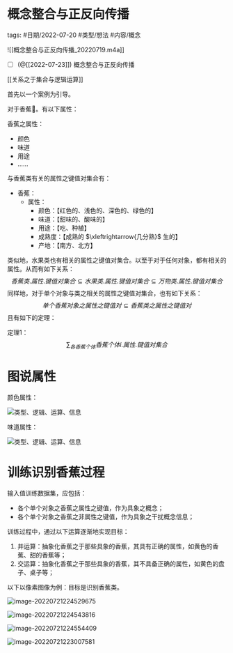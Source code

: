 # 概念整合与正反向传播
tags: #日期/2022-07-20 #类型/想法 #内容/概念 

![[概念整合与正反向传播_20220719.m4a]]



- [ ] (@[[2022-07-23]]) 概念整合与正反向传播



[[关系之于集合与逻辑运算]]

首先以一个案例为引导。

对于香蕉🍌。有以下属性：

香蕉之属性：

- 颜色
- 味道
- 用途
- ……



与香蕉类有关的属性之键值对集合有：

- 香蕉：
  - 属性：
    - 颜色：【红色的、浅色的、深色的、绿色的】
    - 味道：【甜味的、酸味的】
    - 用途：【吃、种植】
    - 成熟度：【成熟的 $\xleftrightarrow{几分熟}$ 生的】
    - 产地：【南方、北方】



类似地，水果类也有相关的属性之键值对集合。以至于对于任何对象，都有相关的属性。从而有如下关系：
$$
\begin{equation}
香蕉类.属性.键值对集合 \subseteq 水果类.属性.键值对集合 \subseteq 万物类.属性.键值对集合
\end{equation}
$$
同样地，对于单个对象与类之相关的属性之键值对集合，也有如下关系：
$$
\begin{equation}
单个香蕉对象之属性之键值对 \subseteq 香蕉类之属性之键值对
\end{equation}
$$
且有如下的定理：

定理1：
$$
\sum_{各香蕉个体}香蕉个体i.属性.键值对集合
$$



# 图说属性

颜色属性：

![类型、逻辑、运算、信息](概念整合与正反向传播.assets/类型、逻辑、运算、信息.svg)



味道属性：

![类型、逻辑、运算、信息](概念整合与正反向传播.assets/类型、逻辑、运算、信息-8409913.svg)



# 训练识别香蕉过程



输入值训练数据集，应包括：

- 各个单个对象之香蕉之属性之键值，作为具象之概念；
- 各个单个对象之香蕉之非属性之键值，作为具象之干扰概念信息；



训练过程中，通过以下运算逐渐地实现目标：

1. 并运算：抽象化香蕉之于那些具象的香蕉，其具有正确的属性，如黄色的香蕉、甜的香蕉等；
1. 交运算：抽象化香蕉之于那些具象的香蕉，其不具备正确的属性，如黄色的盘子、桌子等；



以下以像素图像为例：目标是识别香蕉类。



![image-20220721224529675](概念整合与正反向传播.assets/image-20220721224529675.png)



![image-20220721224543816](概念整合与正反向传播.assets/image-20220721224543816.png)



![image-20220721224554409](概念整合与正反向传播.assets/image-20220721224554409.png)



![image-20220721223007581](概念整合与正反向传播.assets/image-20220721223007581.png)

